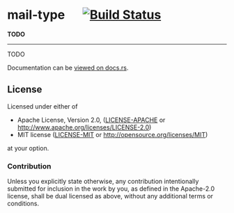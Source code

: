
# mail-type &emsp; [![Build Status](https://travis-ci.org/1aim/mail_type.svg?branch=master)](https://travis-ci.org/1aim/mail_type)

**TODO**

---

TODO


Documentation can be [viewed on docs.rs](https://docs.rs/mail-type).


## License

Licensed under either of

 * Apache License, Version 2.0, ([LICENSE-APACHE](LICENSE-APACHE) or http://www.apache.org/licenses/LICENSE-2.0)
 * MIT license ([LICENSE-MIT](LICENSE-MIT) or http://opensource.org/licenses/MIT)

at your option.

### Contribution

Unless you explicitly state otherwise, any contribution intentionally submitted
for inclusion in the work by you, as defined in the Apache-2.0 license, shall be dual licensed as above, without any
additional terms or conditions.
